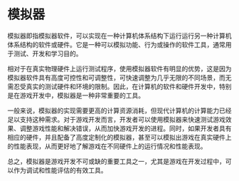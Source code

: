 # 模拟器

模拟器即指模拟器软件，可以实现在一种计算机体系结构下运行运行另一种计算机体系结构的软件或硬件。它是一种可以模拟功能、行为或操作的软件工具，通常用于测试、开发和学习目的。

相对于在真实物理硬件上运行测试程序，使用模拟器软件有明显的优势，这是因为模拟器软件具有高度可控性和可调整性，可快速调整为几乎无限的不同场景，而无需忍受真实的测试硬件和环境的限制。因此，在计算机的软件和硬件开发中，特别是在游戏开发中，模拟器是一种非常重要的工具。

一般来说，模拟器的实现需要更高的计算资源消耗，但现代计算机的计算能力已经足以支持这种需求。对于游戏开发而言，开发者可以使用模拟器来快速测试游戏效果、调整游戏性能和解决错误，从而加快游戏开发的进程。同时，如果开发者具有相应的硬件，并且配备了高度定制化的模拟器，甚至可以模拟出游戏在真实硬件上的性能表现，从而更好地了解游戏在不同硬件上的运行情况和性能表现。

总之，模拟器是游戏开发不可或缺的重要工具之一，尤其是游戏在开发过程中，可以作为调试和性能评估的有效工具。